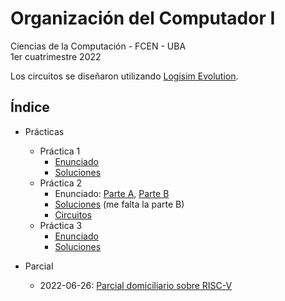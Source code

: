 # Organización del Computador I

Ciencias de la Computación - FCEN - UBA\
1er cuatrimestre 2022

Los circuitos se diseñaron utilizando [Logisim Evolution](https://github.com/logisim-evolution/logisim-evolution).

## Índice

- Prácticas

  - Práctica 1
    - [Enunciado](Prácticas/Enunciados/Práctica1.pdf)
    - [Soluciones](Prácticas/Soluciones/Práctica1.pdf)
  - Práctica 2
    - Enunciado: [Parte A](Prácticas/Enunciados/Práctica2A.pdf), [Parte B](Prácticas/Enunciados/Práctica2B.pdf)
    - [Soluciones](Prácticas/Soluciones/Práctica2.pdf) (me falta la parte B)
    - [Circuitos](Prácticas/Soluciones/Circuitos)
  - Práctica 3
    - [Enunciado](Prácticas/Enunciados/Práctica3.pdf)
    - [Soluciones](Prácticas/Soluciones/Práctica3.pdf)

- Parcial

  - 2022-06-26: [Parcial domiciliario sobre RISC-V](Parcial/)
